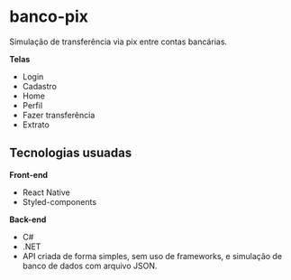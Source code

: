 # banco-pix
Simulação de transferência via pix entre contas bancárias.

**Telas**
* Login
* Cadastro
* Home
* Perfil
* Fazer transferência
* Extrato

## Tecnologias usuadas
**Front-end**
* React Native
* Styled-components

**Back-end**
* C#
* .NET
* API criada de forma simples, sem uso de frameworks, e simulação de banco de dados com arquivo JSON.
